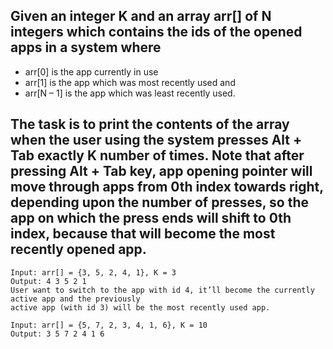 ## Given an integer K and an array arr[] of N integers which contains the ids of the opened apps in a system where

- arr[0] is the app currently in use
- arr[1] is the app which was most recently used and
- arr[N – 1] is the app which was least recently used.
## The task is to print the contents of the array when the user using the system presses Alt + Tab exactly K number of times. Note that after pressing Alt + Tab key, app opening pointer will move through apps from 0th index towards right, depending upon the number of presses, so the app on which the press ends will shift to 0th index, because that will become the most recently opened app.

```
Input: arr[] = {3, 5, 2, 4, 1}, K = 3
Output: 4 3 5 2 1
User want to switch to the app with id 4, it’ll become the currently active app and the previously 
active app (with id 3) will be the most recently used app.

Input: arr[] = {5, 7, 2, 3, 4, 1, 6}, K = 10
Output: 3 5 7 2 4 1 6
```
